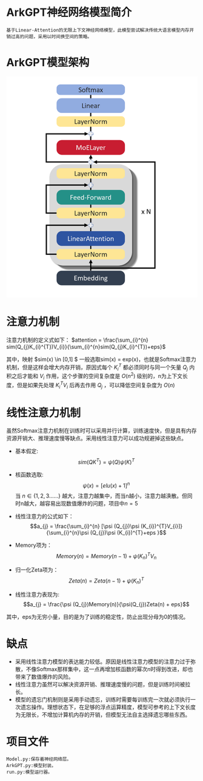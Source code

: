 # ArkGPT神经网络模型简介
    基于Linear-Attention的无限上下文神经网络模型，此模型尝试解决传统大语言模型内存开销过高的问题，采用以时间换空间的策略。
# ArkGPT模型架构
![模型架构](./Model%20Structure/ModelStructure.png)

# 注意力机制
注意力机制的定义式如下：
$attention = \frac{\sum_{i}^{n} sim(Q_{j}K_{i}^{T})V_{i}}{\sum_{i}^{n}sim(Q_{j}K_{i}^{T})+eps}$

其中，映射
    $sim(x) \in [0,1] $
一般选取sim(x) = exp(x)，也就是Softmax注意力机制，但是这样会增大内存开销，原因式每个
    $K_{i}^{T}$
都必须同时与同一个矢量
    $Q_{j}$
内积之后才能和
    $V_{i}$
作用，这个步骤的空间复杂度是
    $O(n^2)$
级别的，n为上下文长度，但是如果先处理
    $K_{i}^{T}V_{i}$
后再去作用
    $Q_{j}$
，可以降低空间复杂度为
    $O(n)$

# 线性注意力机制
虽然Softmax注意力机制在训练时可以采用并行计算，训练速度快，但是具有内存资源开销大、推理速度慢等缺点。采用线性注意力可以成功规避掉这些缺点。

* 基本假定:
    $$sim(QK^{T}) = \psi(Q)\psi(K)^{T}$$

* 核函数选取: 
    $$\psi(x) = [elu(x)+1]^{n}$$
当
    $n\in \{1,2,3……\}$
越大，注意力越集中，而当n越小，注意力越涣散。但同时n越大，越容易出现数值爆炸的问题，项目中$n = 5$

* 线性注意力的公式如下：
    $$a_{j} = \frac{\sum_{i}^{n} [\psi (Q_{j})\psi (K_{i})^{T}V_{i}]}{\sum_{i}^{n}\psi (Q_{j})\psi (K_{i})^{T}+eps }$$

* Memory项为：
    $$Memory(n) = Memory(n-1) + \psi (K_{n})^{T}V_{n}$$

* 归一化Zeta项为：
    $$Zeta(n) = Zeta(n-1) + \psi (K_{n})^{T}$$

* 线性注意力表现为:
    $$a_{j} = \frac{\psi (Q_{j})Memory(n)}{\psi(Q_{j})Zeta(n) + eps}$$

其中，eps为无穷小量，目的是为了训练的稳定性，防止出现分母为0的情况。


# 缺点
* 采用线性注意力模型的表达能力较低。原因是线性注意力模型的注意力过于弥散，不像Softmax那样集中，这一点再增加核函数的幂次$n$时得到改进，却也带来了数值爆炸的风险。
* 线性注意力虽然可以解决资源开销、推理速度慢的问题，但是训练时间被拉长。
* 模型的遗忘门机制则是采用手动遗忘，训练时需要每训练完一次就必须执行一次遗忘操作。理想状态下，在足够的浮点运算精度，模型可参考的上下文长度为无限长，不增加计算机内存的开销，但模型无法自主选择遗忘哪些东西。
# 项目文件
    Model.py:保存着神经网络层。
    ArkGPT.py:模型封装。
    run.py:模型运行器。

